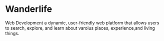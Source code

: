 # Wanderlife
Web Development a dynamic, user-friendly web platform that allows users to search,  explore, and learn about varoius places, experience,and  living things.
